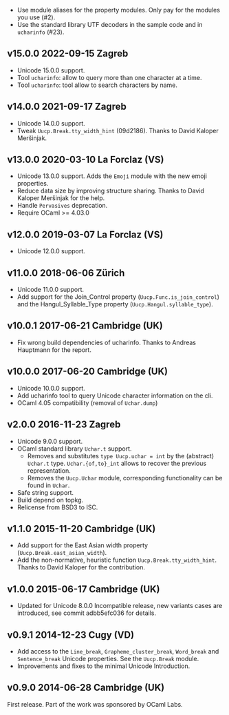 
- Use module aliases for the property modules. Only pay for the
  modules you use (#2).
- Use the standard library UTF decoders in the sample code and in
  `ucharinfo` (#23).

v15.0.0 2022-09-15 Zagreb
-------------------------

- Unicode 15.0.0 support.
- Tool `ucharinfo`: allow to query more than one character at a time.
- Tool `ucharinfo`: tool allow to search characters by name.

v14.0.0 2021-09-17 Zagreb
-------------------------

- Unicode 14.0.0 support.
- Tweak `Uucp.Break.tty_width_hint` (09d2186). Thanks to David Kaloper
  Meršinjak.

v13.0.0 2020-03-10 La Forclaz (VS)
----------------------------------

- Unicode 13.0.0 support. Adds the `Emoji` module with the new emoji
  properties.
- Reduce data size by improving structure sharing. Thanks to David Kaloper
  Meršinjak for the help.
- Handle `Pervasives` deprecation.
- Require OCaml >= 4.03.0

v12.0.0 2019-03-07 La Forclaz (VS)
----------------------------------

- Unicode 12.0.0 support.

v11.0.0 2018-06-06 Zürich
-------------------------

- Unicode 11.0.0 support.
- Add support for the Join_Control property (`Uucp.Func.is_join_control`)
  and the Hangul_Syllable_Type property (`Uucp.Hangul.syllable_type`).

v10.0.1 2017-06-21 Cambridge (UK)
---------------------------------

- Fix wrong build dependencies of ucharinfo. Thanks to Andreas Hauptmann
  for the report.

v10.0.0 2017-06-20 Cambridge (UK)
---------------------------------

- Unicode 10.0.0 support.
- Add ucharinfo tool to query Unicode character information on the cli.
- OCaml 4.05 compatibility (removal of `Uchar.dump`)

v2.0.0 2016-11-23 Zagreb
------------------------

- Unicode 9.0.0 support.
- OCaml standard library `Uchar.t` support.
  - Removes and substitutes `type Uucp.uchar = int` by the (abstract)
    `Uchar.t` type. `Uchar.{of,to}_int` allows to recover the previous
    representation.
  - Removes the `Uucp.Uchar` module, corresponding functionality can
    be found in `Uchar`.
- Safe string support.
- Build depend on topkg.
- Relicense from BSD3 to ISC.

v1.1.0 2015-11-20 Cambridge (UK)
--------------------------------

- Add support for the East Asian width property (`Uucp.Break.east_asian_width`).
- Add the non-normative, heuristic function `Uucp.Break.tty_width_hint`.
  Thanks to David Kaloper for the contribution.

v1.0.0 2015-06-17 Cambridge (UK)
--------------------------------

- Updated for Unicode 8.0.0
  Incompatible release, new variants cases are introduced, see commit
  adbb5efc036 for details.

v0.9.1 2014-12-23 Cugy (VD)
---------------------------

- Add access to the `Line_break`, `Grapheme_cluster_break`, `Word_break` and
  `Sentence_break` Unicode properties. See the `Uucp.Break` module.
- Improvements and fixes to the minimal Unicode Introduction. 


v0.9.0 2014-06-28 Cambridge (UK)
-------------------------------

First release. Part of the work was sponsored by OCaml Labs.
